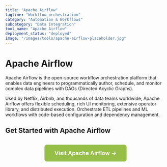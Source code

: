 ```yaml
---
title: "Apache Airflow"
tagline: "Workflow orchestration"
category: "Automation & Workflows"
subcategory: "Data Integration"
tool_name: "Apache Airflow"
deployment_status: "deployed"
image: "/images/tools/apache-airflow-placeholder.jpg"
---
```


# Apache Airflow

Apache Airflow is the open-source workflow orchestration platform that enables data engineers to programmatically author, schedule, and monitor complex data pipelines with DAGs (Directed Acyclic Graphs).

Used by Netflix, Airbnb, and thousands of data teams worldwide, Apache Airflow offers flexible scheduling, rich UI monitoring, extensive operator library, and distributed execution. Orchestrate ETL pipelines and ML workflows with code-based configuration and dependency management.

## Get Started with Apache Airflow

<div style="text-align: center; margin: 2rem 0;">
  <a href="https://airflow.apache.org" target="_blank" rel="noopener noreferrer" style="display: inline-block; background: #96BF47; color: white; padding: 1rem 2rem; text-decoration: none; border-radius: 8px; font-weight: 600; font-size: 1.1rem;">Visit Apache Airflow →</a>
</div>
